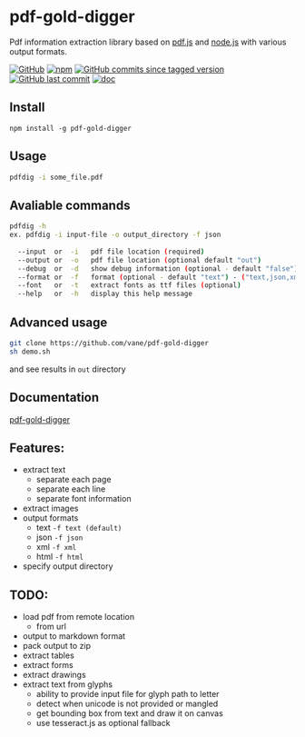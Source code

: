 pdf-gold-digger
====

Pdf information extraction library based on [pdf.js](https://mozilla.github.io/pdf.js/)
and [node.js](https://nodejs.org) with various output formats.

[![GitHub](https://img.shields.io/github/license/vane/pdf-gold-digger)](https://github.com/vane/pdf-gold-digger/blob/master/LICENSE)
[![npm](https://img.shields.io/npm/v/pdf-gold-digger)](https://npmjs.com/package/pdf-gold-digger)
[![GitHub commits since tagged version](https://img.shields.io/github/commits-since/vane/pdf-gold-digger/0.0.7)](https://github.com/vane/pdf-gold-digger)
[![GitHub last commit](https://img.shields.io/github/last-commit/vane/pdf-gold-digger)](https://github.com/vane/pdf-gold-digger)
[![doc](https://vane.pl/pdf-gold-digger/badge.svg)](https://vane.pl/pdf-gold-digger/)

## Install
```npm install -g pdf-gold-digger```

## Usage
```bash
pdfdig -i some_file.pdf
```  

## Avaliable commands

```bash
pdfdig -h
ex. pdfdig -i input-file -o output_directory -f json
  
  --input  or  -i   pdf file location (required)
  --output or  -o   pdf file location (optional default "out")
  --debug  or  -d   show debug information (optional - default "false")
  --format or  -f   format (optional - default "text") - ("text,json,xml,html") 
  --font   or  -t   extract fonts as ttf files (optional)
  --help   or  -h   display this help message
```

## Advanced usage
```bash
git clone https://github.com/vane/pdf-gold-digger
sh demo.sh
```
and see results in ```out``` directory 
                            
## Documentation
[pdf-gold-digger](https://vane.pl/pdf-gold-digger/)

## Features:
- extract text
  - separate each page
  - separate each line
  - separate font information
- extract images
- output formats
  - text ```-f text (default)```
  - json ```-f json```
  - xml  ```-f xml``` 
  - html  ```-f html``` 
- specify output directory

## TODO:
- load pdf from remote location
  - from url
- output to markdown format
- pack output to zip
- extract tables
- extract forms
- extract drawings
- extract text from glyphs 
  - ability to provide input file for glyph path to letter
  - detect when unicode is not provided or mangled  
  - get bounding box from text and draw it on canvas  
  - use tesseract.js as optional fallback  
